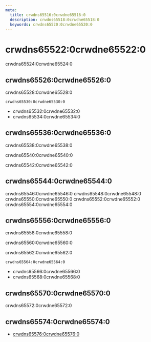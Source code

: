 ```yaml
---
meta:
  title: crwdns65516:0crwdne65516:0
  description: crwdns65518:0crwdne65518:0
  keywords: crwdns65520:0crwdne65520:0
---
```


# crwdns65522:0crwdne65522:0
crwdns65524:0crwdne65524:0

<entry-ad />

## crwdns65526:0crwdne65526:0
crwdns65528:0crwdne65528:0

`crwdns65530:0crwdne65530:0`
- crwdns65532:0crwdne65532:0
- crwdns65534:0crwdne65534:0


## crwdns65536:0crwdne65536:0
crwdns65538:0crwdne65538:0

  crwdns65540:0crwdne65540:0

  crwdns65542:0crwdne65542:0

## crwdns65544:0crwdne65544:0
crwdns65546:0crwdne65546:0
<alert type="success">crwdns65548:0crwdne65548:0</alert>
<alert type="info">crwdns65550:0crwdne65550:0</alert>
<alert type="warning">crwdns65552:0crwdne65552:0</alert>
<alert type="error">crwdns65554:0crwdne65554:0</alert>

## crwdns65556:0crwdne65556:0
crwdns65558:0crwdne65558:0

  crwdns65560:0crwdne65560:0

  crwdns65562:0crwdne65562:0

  `crwdns65564:0crwdne65564:0`
  - crwdns65566:0crwdne65566:0
  - crwdns65568:0crwdne65568:0

## crwdns65570:0crwdne65570:0
crwdns65572:0crwdne65572:0

## crwdns65574:0crwdne65574:0
  - [crwdns65576:0crwdne65576:0]()

<doc-footer />
